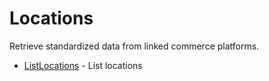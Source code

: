 # Locations

Retrieve standardized data from linked commerce platforms.


* [ListLocations](listlocations.md) - List locations